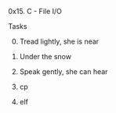 0x15. C - File I/O

Tasks

0. Tread lightly, she is near

1. Under the snow

2. Speak gently, she can hear

3. cp

4. elf
